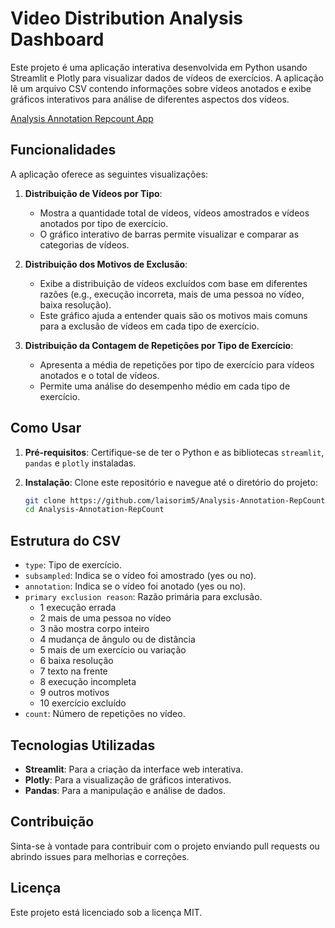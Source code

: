 # Video Distribution Analysis Dashboard

Este projeto é uma aplicação interativa desenvolvida em Python usando Streamlit e Plotly para visualizar dados de vídeos de exercícios. A aplicação lê um arquivo CSV contendo informações sobre vídeos anotados e exibe gráficos interativos para análise de diferentes aspectos dos vídeos.

[Analysis Annotation Repcount App](https://analysis-annotation-repcount.streamlit.app/)

## Funcionalidades

A aplicação oferece as seguintes visualizações:

1. **Distribuição de Vídeos por Tipo**:
   - Mostra a quantidade total de vídeos, vídeos amostrados e vídeos anotados por tipo de exercício.
   - O gráfico interativo de barras permite visualizar e comparar as categorias de vídeos.

2. **Distribuição dos Motivos de Exclusão**:
   - Exibe a distribuição de vídeos excluídos com base em diferentes razões (e.g., execução incorreta, mais de uma pessoa no vídeo, baixa resolução).
   - Este gráfico ajuda a entender quais são os motivos mais comuns para a exclusão de vídeos em cada tipo de exercício.

3. **Distribuição da Contagem de Repetições por Tipo de Exercício**:
   - Apresenta a média de repetições por tipo de exercício para vídeos anotados e o total de vídeos.
   - Permite uma análise do desempenho médio em cada tipo de exercício.

## Como Usar

1. **Pré-requisitos**: Certifique-se de ter o Python e as bibliotecas `streamlit`, `pandas` e `plotly` instaladas.

2. **Instalação**:
   Clone este repositório e navegue até o diretório do projeto:

   ```bash
   git clone https://github.com/laisorim5/Analysis-Annotation-RepCount.git
   cd Analysis-Annotation-RepCount

## Estrutura do CSV
- `type`: Tipo de exercício.
- `subsampled`: Indica se o vídeo foi amostrado (yes ou no).
- `annotation`: Indica se o vídeo foi anotado (yes ou no).
- `primary exclusion reason`: Razão primária para exclusão.
    - 1 execução errada
    - 2 mais de uma pessoa no vídeo
    - 3 não mostra corpo inteiro
    - 4 mudança de ângulo ou de distância
    - 5 mais de um exercício ou variação
    - 6 baixa resolução
    - 7 texto na frente
    - 8 execução incompleta
    - 9 outros motivos
    - 10 exercício excluído
- `count`: Número de repetições no vídeo.

## Tecnologias Utilizadas
- **Streamlit**: Para a criação da interface web interativa.
- **Plotly**: Para a visualização de gráficos interativos.
- **Pandas**: Para a manipulação e análise de dados.

## Contribuição
Sinta-se à vontade para contribuir com o projeto enviando pull requests ou abrindo issues para melhorias e correções.

## Licença
Este projeto está licenciado sob a licença MIT.
